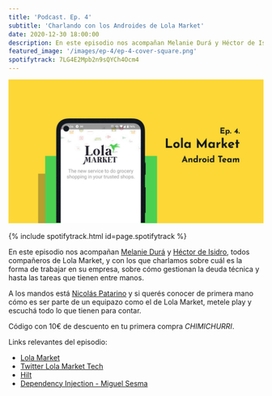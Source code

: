 ```yaml
---
title: 'Podcast. Ep. 4'
subtitle: 'Charlando con los Androides de Lola Market'
date: 2020-12-30 18:00:00
description: En este episodio nos acompañan Melanie Durá y Héctor de Isidro, todos compañeros de Lola Market.
featured_image: '/images/ep-4/ep-4-cover-square.png'
spotifytrack: 7LG4E2Mpb2n9sQYCh4Ocm4
---
```


![](/images/ep-4/cover-ep-4.png)

{% include spotifytrack.html id=page.spotifytrack %}

En este episodio nos acompañan [Melanie Durá](https://twitter.com/melanie_dura) y [Héctor de Isidro](https://twitter.com/hector6872), todos compañeros de Lola Market, y con los que charlamos sobre cuál es la forma de trabajar en su empresa, sobre cómo gestionan la deuda técnica y hasta las tareas que tienen entre manos.

A los mandos está [Nicolás Patarino](https://twitter.com/npatarino) y si querés conocer de primera mano cómo es ser parte de un equipazo como el de Lola Market, metele play y escuchá todo lo que tienen para contar.

Código con 10€ de descuento en tu primera compra _CHIMICHURRI_.

Links relevantes del episodio:

* [Lola Market](https://lolamarket.com/)
* [Twitter Lola Market Tech](https://twitter.com/Tech_LolaMarket)
* [Hilt](https://developer.android.com/training/dependency-injection/hilt-android?hl=es-419)
* [Dependency Injection - Miguel Sesma](https://www.youtube.com/watch?v=2lD_vqvZ2zo)
